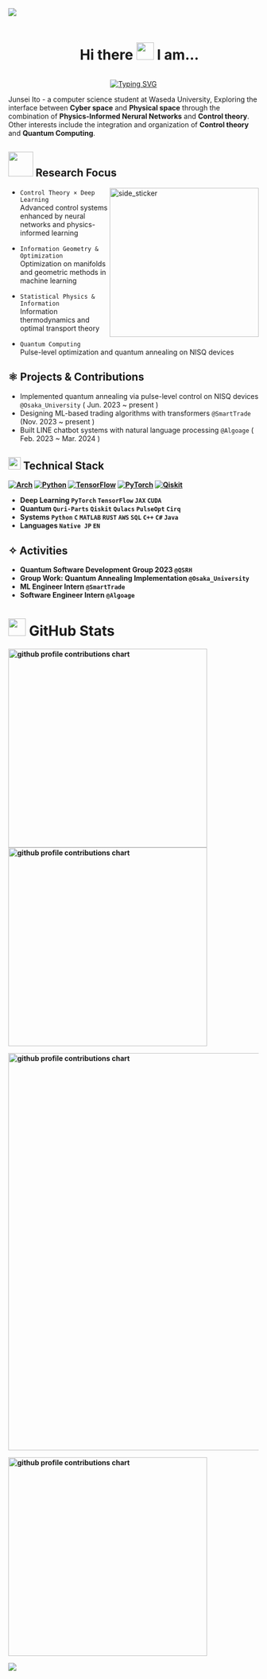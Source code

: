 <!--horizontal divider(gradiant)-->
<img src="https://user-images.githubusercontent.com/73097560/115834477-dbab4500-a447-11eb-908a-139a6edaec5c.gif">
<!--h1 without bottom border-->
<div id="user-content-toc">
  <ul align="center">
    <summary><h1 style="display: inline-block">Hi there <img src="https://media.giphy.com/media/hvRJCLFzcasrR4ia7z/giphy.gif" width="35">  I am...</h1></summary>
  </ul>
</div>

<p align="center">
  <a href="https://git.io/typing-svg"><img src="https://readme-typing-svg.herokuapp.com?font=TIme+New+Roman&weight=500&size=30&pause=1000&color=09F1FF&center=true&vCenter=true&width=600&height=100&lines=Junsei+Ito;Computer+Science+Student+%40+WASEDA+Univ.;Quantum+Software+Engineer" alt="Typing SVG" /></a>
</p>



Junsei Ito - a computer science student at Waseda University, Exploring the interface between **Cyber space** and **Physical space** through the combination of **Physics-Informed Nerural Networks** and **Control theory**. 
Other interests include the integration and organization of **Control theory** and **Quantum Computing**.

## <picture><img src = "https://github.com/7oSkaaa/7oSkaaa/blob/main/Images/about_me.gif?raw=true" width = 50px></picture> Research Focus

<img align="right" width=300px height=300px alt="side_sticker" src="https://media.giphy.com/media/TEnXkcsHrP4YedChhA/giphy.gif" />

- `Control Theory × Deep Learning`  
Advanced control systems enhanced by neural networks and physics-informed learning

- `Information Geometry & Optimization`  
Optimization on manifolds and geometric methods in machine learning

- `Statistical Physics & Information`  
Information thermodynamics and optimal transport theory

- `Quantum Computing`  
Pulse-level optimization and quantum annealing on NISQ devices

## ⚛️ Projects & Contributions
- Implemented quantum annealing via pulse-level control on NISQ devices `@Osaka_University` ( Jun. 2023 ~ present )
- Designing ML-based trading algorithms with transformers `@SmartTrade` (Nov. 2023 ~ present )
- Built LINE chatbot systems with natural language processing `@Algoage` ( Feb. 2023 ~ Mar. 2024 )

## <img src="https://media2.giphy.com/media/QssGEmpkyEOhBCb7e1/giphy.gif?cid=ecf05e47a0n3gi1bfqntqmob8g9aid1oyj2wr3ds3mg700bl&rid=giphy.gif" width ="25"><b> Technical Stack
[![Arch](https://img.shields.io/badge/Arch%20Linux-1793D1?style=flat-square&logo=arch-linux&logoColor=white)](https://www.archlinux.jp/)
[![Python](https://img.shields.io/badge/Python-3776AB?style=flat-square&logo=python&logoColor=white)](https://www.python.org/)
[![TensorFlow](https://img.shields.io/badge/TensorFlow-FF6F00?style=flat-square&logo=tensorflow&logoColor=white)](https://www.tensorflow.org/)
[![PyTorch](https://img.shields.io/badge/PyTorch-EE4C2C?style=flat-square&logo=pytorch&logoColor=white)](https://pytorch.org/)
[![Qiskit](https://img.shields.io/badge/Qiskit-6929C4?style=flat-square&logo=qiskit&logoColor=white)](https://qiskit.org/)

- **Deep Learning** `PyTorch` `TensorFlow` `JAX` `CUDA`  
- **Quantum** `Quri-Parts` `Qiskit` `Qulacs` `PulseOpt` `Cirq`  
- **Systems** `Python` `C` `MATLAB` `RUST` `AWS` `SQL` `C++` `C#` `Java`
- **Languages** `Native JP` `EN`

## ✧ Activities
- Quantum Software Development Group 2023 `@QSRH`  
- Group Work: Quantum Annealing Implementation `@Osaka_University`  
- ML Engineer Intern `@SmartTrade`  
- Software Engineer Intern `@Algoage`  


# <img src="https://media.giphy.com/media/iY8CRBdQXODJSCERIr/giphy.gif" width="35"> GitHub Stats

<p align="left">
  <picture>
        <source media="(prefers-color-scheme: dark)"  srcset="output/metrics.base.svg" width="400" />
	<source media="(prefers-color-scheme: light)" srcset="output/metrics.base.svg" width="400" />
	<img alt="github profile contributions chart" src="https://raw.githubusercontent.com/username/username/output-3d-contrib/day.svg" />
  </picture>
  <picture>
   	<source media="(prefers-color-scheme: dark)"  srcset="output/details.svg" width="400" />
	<source media="(prefers-color-scheme: light)" srcset="output/details.svg" width="400" />
	<img alt="github profile contributions chart" src="https://raw.githubusercontent.com/username/username/output-3d-contrib/day.svg" />
  </picture>
</p>

<p align="left">
	<picture>
	  <source media="(prefers-color-scheme: dark)"  srcset="profile-3d-contrib/profile-night-rainbow.svg" width="800" />
	  <source media="(prefers-color-scheme: light)" srcset="profile-3d-contrib/profile-season-animate.svg" width="800" />
	  <img alt="github profile contributions chart" src="https://raw.githubusercontent.com/username/username/output-3d-contrib/day.svg" />
	</picture>
</p>

<p align="left">
<picture>
  <source media="(prefers-color-scheme: light)"  srcset="output/metrics.plugin.achievements.compact.svg" width="400" />
  <source media="(prefers-color-scheme: dark)"  srcset="output/metrics.plugin.achievements.compact.svg" width="400" />
  <img alt="github profile contributions chart" src="https://raw.githubusercontent.com/username/username/output-3d-contrib/day.svg" />
</picture>
</p>


<!--horizontal divider(gradiant)-->
<img src="https://user-images.githubusercontent.com/73097560/115834477-dbab4500-a447-11eb-908a-139a6edaec5c.gif">